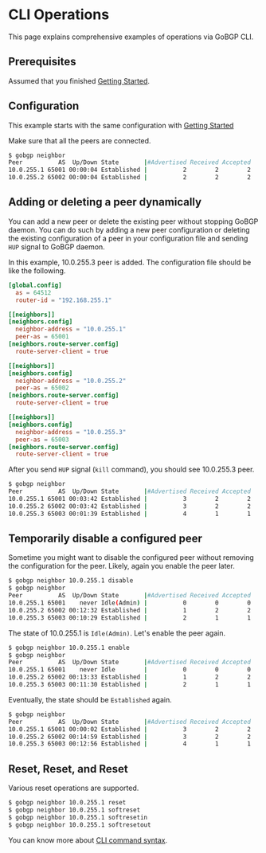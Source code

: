 # CLI Operations

This page explains comprehensive examples of operations via GoBGP CLI.

## Prerequisites

Assumed that you finished [Getting Started](getting-started.md).

## Configuration

This example starts with the same configuration with
[Getting Started](getting-started.md)

Make sure that all the peers are connected.

```bash
$ gobgp neighbor
Peer          AS  Up/Down State       |#Advertised Received Accepted
10.0.255.1 65001 00:00:04 Established |          2        2        2
10.0.255.2 65002 00:00:04 Established |          2        2        2
```

## Adding or deleting a peer dynamically

You can add a new peer or delete the existing peer without stopping
GoBGP daemon. You can do such by adding a new peer configuration or
deleting the existing configuration of a peer in your configuration
file and sending `HUP` signal to GoBGP daemon.

In this example, 10.0.255.3 peer is added. The configuration file
should be like the following.

```toml
[global.config]
  as = 64512
  router-id = "192.168.255.1"

[[neighbors]]
[neighbors.config]
  neighbor-address = "10.0.255.1"
  peer-as = 65001
[neighbors.route-server.config]
  route-server-client = true

[[neighbors]]
[neighbors.config]
  neighbor-address = "10.0.255.2"
  peer-as = 65002
[neighbors.route-server.config]
  route-server-client = true

[[neighbors]]
[neighbors.config]
  neighbor-address = "10.0.255.3"
  peer-as = 65003
[neighbors.route-server.config]
  route-server-client = true
```

After you send `HUP` signal (`kill` command), you should see 10.0.255.3 peer.

```bash
$ gobgp neighbor
Peer          AS  Up/Down State       |#Advertised Received Accepted
10.0.255.1 65001 00:03:42 Established |          3        2        2
10.0.255.2 65002 00:03:42 Established |          3        2        2
10.0.255.3 65003 00:01:39 Established |          4        1        1
```

## Temporarily disable a configured peer

Sometime you might want to disable the configured peer without
removing the configuration for the peer. Likely, again you enable the
peer later.

```bash
$ gobgp neighbor 10.0.255.1 disable
$ gobgp neighbor
Peer          AS  Up/Down State       |#Advertised Received Accepted
10.0.255.1 65001    never Idle(Admin) |          0        0        0
10.0.255.2 65002 00:12:32 Established |          1        2        2
10.0.255.3 65003 00:10:29 Established |          2        1        1
```

The state of 10.0.255.1 is `Idle(Admin)`. Let's enable the peer again.

```bash
$ gobgp neighbor 10.0.255.1 enable
$ gobgp neighbor
Peer          AS  Up/Down State       |#Advertised Received Accepted
10.0.255.1 65001    never Idle        |          0        0        0
10.0.255.2 65002 00:13:33 Established |          1        2        2
10.0.255.3 65003 00:11:30 Established |          2        1        1
```

Eventually, the state should be `Established` again.

```bash
$ gobgp neighbor
Peer          AS  Up/Down State       |#Advertised Received Accepted
10.0.255.1 65001 00:00:02 Established |          3        2        2
10.0.255.2 65002 00:14:59 Established |          3        2        2
10.0.255.3 65003 00:12:56 Established |          4        1        1
```

## Reset, Reset, and Reset

Various reset operations are supported.

```bash
$ gobgp neighbor 10.0.255.1 reset
$ gobgp neighbor 10.0.255.1 softreset
$ gobgp neighbor 10.0.255.1 softresetin
$ gobgp neighbor 10.0.255.1 softresetout
```

You can know more about [CLI command syntax](cli-command-syntax.md).
